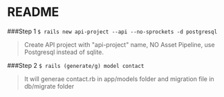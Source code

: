 # README

###Step 1
`$ rails new api-project --api --no-sprockets -d postgresql`
> Create API project with "api-project" name, NO Asset Pipeline, use Postgresql instead of sqlite.

###Step 2
`$ rails (generate/g) model contact`
> It will generae contact.rb in app/models folder and migration file in db/migrate folder
